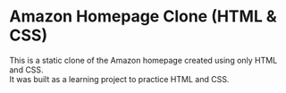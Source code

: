 # Amazon Homepage Clone (HTML & CSS)

This is a static clone of the Amazon homepage created using only HTML and CSS.  
It was built as a learning project to practice HTML and CSS.